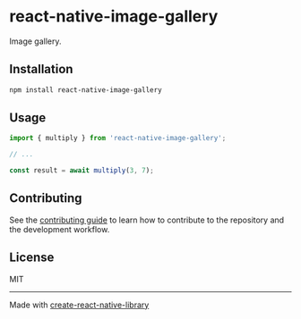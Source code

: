 # react-native-image-gallery

Image gallery.

## Installation

```sh
npm install react-native-image-gallery
```

## Usage


```js
import { multiply } from 'react-native-image-gallery';

// ...

const result = await multiply(3, 7);
```


## Contributing

See the [contributing guide](CONTRIBUTING.md) to learn how to contribute to the repository and the development workflow.

## License

MIT

---

Made with [create-react-native-library](https://github.com/callstack/react-native-builder-bob)
